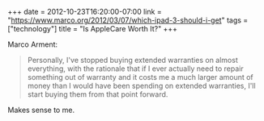 +++
date = 2012-10-23T16:20:00-07:00
link = "https://www.marco.org/2012/03/07/which-ipad-3-should-i-get"
tags = ["technology"]
title = "Is AppleCare Worth It?"
+++

Marco Arment:

>Personally, I've stopped buying extended warranties on almost everything, with the rationale that if I ever actually need to repair something out of warranty and it costs me a much larger amount of money than I would have been spending on extended warranties, I'll start buying them from that point forward.

Makes sense to me.
